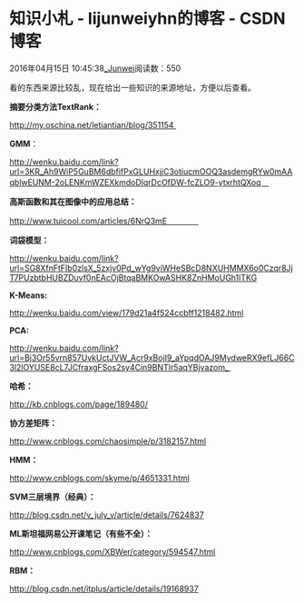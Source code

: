 # 知识小札 - lijunweiyhn的博客 - CSDN博客





2016年04月15日 10:45:38[_Junwei](https://me.csdn.net/lijunweiyhn)阅读数：550








 看的东西来源比较乱，现在给出一些知识的来源地址，方便以后查看。



**摘要分类方法TextRank：**

http://my.oschina.net/letiantian/blog/351154 



**GMM**：　

http://wenku.baidu.com/link?url=3KR_Ah9WiP5GuBM6dbfifPxGLUHxjjC3otiucmOOQ3asdemgRYw0mAAqblwEUNM-2oLENKmWZEXkmdoDlqrDcOfDW-fcZLO9-ytxrhtQXoq　




**高斯函数和其在图像中的应用总结：**

http://www.tuicool.com/articles/6NrQ3mE　　　　




**词袋模型：**

http://wenku.baidu.com/link?url=SG8XfnFtFIb0zlsX_5zxjv0Pd_wYg9viWHeSBcD8NXUHMMX6o0Czqr8JjT7PUzbtbHUBZDuvf0nEAcOjBtqaBMKOwASHK8ZnHMoUGh1lTKG




**K-Means:**

http://wenku.baidu.com/view/179d21a4f524ccbff1218482.html





**PCA:**

http://wenku.baidu.com/link?url=Bj3Or55vrn857UvkUctJVW_Acr9xBojI9_aYpqdOAJ9MydweRX9efLJ66C3l2lOYUSE8cL7JCfraxgFSos2sy4Cin9BNTIr5aqYBjvazom_ 





**哈希：**

http://kb.cnblogs.com/page/189480/     





**协方差矩阵：**

http://www.cnblogs.com/chaosimple/p/3182157.html





**HMM：**

http://www.cnblogs.com/skyme/p/4651331.html





**SVM三层境界（经典）：**

http://blog.csdn.net/v_july_v/article/details/7624837





**ML斯坦福网易公开课笔记（有些不全）：**

http://www.cnblogs.com/XBWer/category/594547.html





**RBM：**

http://blog.csdn.net/itplus/article/details/19168937






















